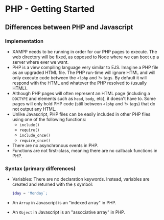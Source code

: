 # PHP - Getting Started
## Differences between PHP and Javascript
### Implementation
- XAMPP needs to be running in order for our PHP pages to execute. The web directory will be fixed, as opposed to Node where we can boot up a server where ever we want.
- PHP is a view compiling language very similar to EJS. Imagine a PHP file as an upgraded HTML file. The PHP run-time will ignore HTML and will only execute code between the `<?php` and `?>` tags. By default it will respond with the HTML and whatever the PHP resolved to (usually HTML).
- Although PHP pages will often represent an HTML page (including a `DOCTYPE` and elements such as `head`, `body`, etc), it doesn't have to. Some pages will only hold PHP code (still between `<?php` and `?>` tags) that do not output any HTML.
- Unlike Javascript, PHP files can be easily included in other PHP files using one of the following functions:
    - `include()`
    - `require()`
    - `include_once()`
    - `require_once()`
- There are no asynchronous events in PHP.
- Functions are not first-class, meaning there are no callback functions in PHP.

### Syntax (primary differences)
- Variables: There are no declaration keywords. Instead, variables are created and returned with the `$` symbol:

    ```php
    $day = 'Monday`;
    ```
- An `Array` in Javascript is an "indexed array" in PHP.
- An `Object` in Javascript is an "associative array" in PHP.